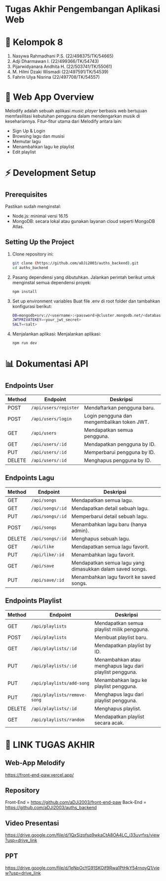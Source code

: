 # Tugas Akhir Pengembangan Aplikasi Web 
# 👤 Kelompok 8
  1. Nasywa Rahmadhani P.S. (22/498375/TK/54665)
  2. Adji Dharmawan I. (22/499366/TK/54743)
  3. Pijarwidyanara Andhita H. (22/503741/TK/55061)
  4. M. Hilmi Dzaki Wismadi (22/497591/TK/54539)
  5. Fahrin Ulya Nisrina (22/497708/TK/54557)


# 🎵 Web App Overview
Melodify adalah sebuah aplikasi _music player_ berbasis web bertujuan memfasilitasi kebutuhan pengguna dalam mendengarkan musik di kesehariannya.
Fitur-fitur utama dari Melodify antara lain: 
  - Sign Up & Login
  - Browsing lagu dan musisi
  - Memutar lagu
  - Menambahkan lagu ke playlist
  - Edit playlist


# ⚡ Development Setup
## Prerequisites
Pastikan sudah menginstal:
  - Node.js: minimal versi 16.15
  - MongoDB: secara lokal atau gunakan layanan cloud seperti MongoDB Atlas.


## Setting Up the Project
1. Clone repository ini:
   ```bash
   git clone (https://github.com/aDJi2003/auths_backend).git
   cd auths_backend
2. Pasang dependensi yang dibutuhkan.
   Jalankan perintah berikut untuk menginstal semua dependensi proyek:
   ```bash
   npm install
4. Set up environment variables
   Buat file .env di root folder dan tambahkan konfigurasi berikut:
   ```bash
   DB=mongodb+srv://<username>:<password>@cluster.mongodb.net/<database-name>?retryWrites=true&w=majority
   JWTPRIVATEKEY=<your_jwt_secret>
   SALT=<salt>
6. Menjalankan aplikasi:
   Menjalankan aplikasi:
   ```bash
   npm run dev


# 📊 Dokumentasi API

## Endpoints User

| **Method** | **Endpoint**           | **Deskripsi**                      |
|------------|------------------------|-------------------------------------|
| POST       | `/api/users/register`  | Mendaftarkan pengguna baru.         |
| POST       | `/api/users/login`     | Login pengguna dan mengembalikan token JWT. |
| GET        | `/api/users`           | Mendapatkan semua pengguna.         |
| GET        | `/api/users/:id`       | Mendapatkan pengguna by ID.         |
| PUT        | `/api/users/:id`       | Memperbarui pengguna by ID.         |
| DELETE     | `/api/users/:id`       | Menghapus pengguna by ID.           |

## Endpoints Lagu

| **Method** | **Endpoint**           | **Deskripsi**                      |
|------------|------------------------|-------------------------------------|
| GET        | `/api/songs`           | Mendapatkan semua lagu.             |
| GET        | `/api/songs/:id`       | Mendapatkan detail sebuah lagu.     |
| PUT        | `/api/songs/:id`       | Memperbarui detail sebuah lagu.     |
| POST       | `/api/songs`           | Menambahkan lagu baru (hanya admin).|
| DELETE     | `/api/songs/:id`       | Menghapus sebuah lagu.              |
| GET        | `/api/like`            | Mendapatkan semua lagu favorit.     |
| PUT        | `/api/like/:id`        | Menambahkan lagu favorit.           |
| GET        | `/api/save`            | Mendapatkan semua lagu yang dimasukkan dalam saved songs. |
| PUT        | `/api/save/:id`        | Menambahkan lagu favorit ke saved songs. |

## Endpoints Playlist

| **Method** | **Endpoint**               | **Deskripsi**                      |
|------------|----------------------------|-------------------------------------|
| GET        | `/api/playlists`           | Mendapatkan semua playlist milik pengguna. |
| POST       | `/api/playlists`           | Membuat playlist baru.              |
| GET        | `/api/playlists/:id`       | Mendapatkan playlist by ID.         |
| PUT        | `/api/playlists/:id`       | Menambahkan atau menghapus lagu dari playlist pengguna. |
| PUT        | `/api/playlists/add-song`  | Menambahkan lagu ke playlist pengguna. |
| PUT        | `/api/playlists/remove-song` | Menghapus lagu dari playlist pengguna. |
| DELETE     | `/api/playlists/:id`       | Menghapus playlist.                 |
| GET        | `/api/playlists/random`    | Mendapatkan playlist secara acak.   |



# 🔗 LINK TUGAS AKHIR
## Web-App Melodify
https://front-end-paw.vercel.app/
## Repository
Front-End = https://github.com/aDJi2003/front-end-paw
Back-End = https://github.com/aDJi2003/auths_backend
## Video Presentasi
https://drive.google.com/file/d/1QxSizofsq9wkaCtA8OA4LC_i33uvrfxs/view?usp=drive_link
## PPT
https://drive.google.com/file/d/1eNpOcYG91SKOif9Rwa1PtHkY54rnqyQ1/view?usp=drive_link
